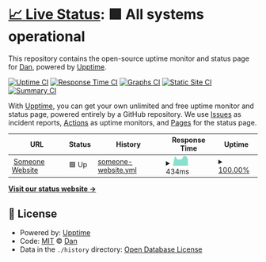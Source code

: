 # [📈 Live Status](https://status.someonebot.xyz): <!--live status--> **🟩 All systems operational**

This repository contains the open-source uptime monitor and status page for [Dan](https://loopios7.xyz), powered by [Upptime](https://github.com/upptime/upptime).

[![Uptime CI](https://github.com/loopios7/someone-uptime/workflows/Uptime%20CI/badge.svg)](https://github.com/loopios7/someone-uptime/actions?query=workflow%3A%22Uptime+CI%22)
[![Response Time CI](https://github.com/loopios7/someone-uptime/workflows/Response%20Time%20CI/badge.svg)](https://github.com/loopios7/someone-uptime/actions?query=workflow%3A%22Response+Time+CI%22)
[![Graphs CI](https://github.com/loopios7/someone-uptime/workflows/Graphs%20CI/badge.svg)](https://github.com/loopios7/someone-uptime/actions?query=workflow%3A%22Graphs+CI%22)
[![Static Site CI](https://github.com/loopios7/someone-uptime/workflows/Static%20Site%20CI/badge.svg)](https://github.com/loopios7/someone-uptime/actions?query=workflow%3A%22Static+Site+CI%22)
[![Summary CI](https://github.com/loopios7/someone-uptime/workflows/Summary%20CI/badge.svg)](https://github.com/loopios7/someone-uptime/actions?query=workflow%3A%22Summary+CI%22)

With [Upptime](https://upptime.js.org), you can get your own unlimited and free uptime monitor and status page, powered entirely by a GitHub repository. We use [Issues](https://github.com/loopios7/someone-uptime/issues) as incident reports, [Actions](https://github.com/loopios7/someone-uptime/actions) as uptime monitors, and [Pages](https://status.someonebot.xyz) for the status page.

<!--start: status pages-->
<!-- This summary is generated by Upptime (https://github.com/upptime/upptime) -->
<!-- Do not edit this manually, your changes will be overwritten -->
<!-- prettier-ignore -->
| URL | Status | History | Response Time | Uptime |
| --- | ------ | ------- | ------------- | ------ |
| <img alt="" src="https://icons.duckduckgo.com/ip3/someonebot.xyz.ico" height="13"> [Someone Website](https://someonebot.xyz) | 🟩 Up | [someone-website.yml](https://github.com/Loopios7/someone-uptime/commits/HEAD/history/someone-website.yml) | <details><summary><img alt="Response time graph" src="./graphs/someone-website/response-time-week.png" height="20"> 434ms</summary><br><a href="https://status.someonebot.xyz/history/someone-website"><img alt="Response time 255" src="https://img.shields.io/endpoint?url=https%3A%2F%2Fraw.githubusercontent.com%2FLoopios7%2Fsomeone-uptime%2FHEAD%2Fapi%2Fsomeone-website%2Fresponse-time.json"></a><br><a href="https://status.someonebot.xyz/history/someone-website"><img alt="24-hour response time 349" src="https://img.shields.io/endpoint?url=https%3A%2F%2Fraw.githubusercontent.com%2FLoopios7%2Fsomeone-uptime%2FHEAD%2Fapi%2Fsomeone-website%2Fresponse-time-day.json"></a><br><a href="https://status.someonebot.xyz/history/someone-website"><img alt="7-day response time 434" src="https://img.shields.io/endpoint?url=https%3A%2F%2Fraw.githubusercontent.com%2FLoopios7%2Fsomeone-uptime%2FHEAD%2Fapi%2Fsomeone-website%2Fresponse-time-week.json"></a><br><a href="https://status.someonebot.xyz/history/someone-website"><img alt="30-day response time 502" src="https://img.shields.io/endpoint?url=https%3A%2F%2Fraw.githubusercontent.com%2FLoopios7%2Fsomeone-uptime%2FHEAD%2Fapi%2Fsomeone-website%2Fresponse-time-month.json"></a><br><a href="https://status.someonebot.xyz/history/someone-website"><img alt="1-year response time 255" src="https://img.shields.io/endpoint?url=https%3A%2F%2Fraw.githubusercontent.com%2FLoopios7%2Fsomeone-uptime%2FHEAD%2Fapi%2Fsomeone-website%2Fresponse-time-year.json"></a></details> | <details><summary><a href="https://status.someonebot.xyz/history/someone-website">100.00%</a></summary><a href="https://status.someonebot.xyz/history/someone-website"><img alt="All-time uptime 99.99%" src="https://img.shields.io/endpoint?url=https%3A%2F%2Fraw.githubusercontent.com%2FLoopios7%2Fsomeone-uptime%2FHEAD%2Fapi%2Fsomeone-website%2Fuptime.json"></a><br><a href="https://status.someonebot.xyz/history/someone-website"><img alt="24-hour uptime 100.00%" src="https://img.shields.io/endpoint?url=https%3A%2F%2Fraw.githubusercontent.com%2FLoopios7%2Fsomeone-uptime%2FHEAD%2Fapi%2Fsomeone-website%2Fuptime-day.json"></a><br><a href="https://status.someonebot.xyz/history/someone-website"><img alt="7-day uptime 100.00%" src="https://img.shields.io/endpoint?url=https%3A%2F%2Fraw.githubusercontent.com%2FLoopios7%2Fsomeone-uptime%2FHEAD%2Fapi%2Fsomeone-website%2Fuptime-week.json"></a><br><a href="https://status.someonebot.xyz/history/someone-website"><img alt="30-day uptime 100.00%" src="https://img.shields.io/endpoint?url=https%3A%2F%2Fraw.githubusercontent.com%2FLoopios7%2Fsomeone-uptime%2FHEAD%2Fapi%2Fsomeone-website%2Fuptime-month.json"></a><br><a href="https://status.someonebot.xyz/history/someone-website"><img alt="1-year uptime 99.99%" src="https://img.shields.io/endpoint?url=https%3A%2F%2Fraw.githubusercontent.com%2FLoopios7%2Fsomeone-uptime%2FHEAD%2Fapi%2Fsomeone-website%2Fuptime-year.json"></a></details>

<!--end: status pages-->

[**Visit our status website →**](https://status.someonebot.xyz)

## 📄 License

- Powered by: [Upptime](https://github.com/upptime/upptime)
- Code: [MIT](./LICENSE) © [Dan](https://loopios7.xyz)
- Data in the `./history` directory: [Open Database License](https://opendatacommons.org/licenses/odbl/1-0/)

